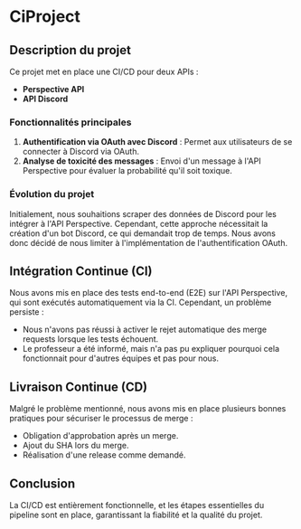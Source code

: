 # CiProject

## Description du projet
Ce projet met en place une CI/CD pour deux APIs :
- **Perspective API**
- **API Discord**

### Fonctionnalités principales
1. **Authentification via OAuth avec Discord** : Permet aux utilisateurs de se connecter à Discord via OAuth.
2. **Analyse de toxicité des messages** : Envoi d'un message à l'API Perspective pour évaluer la probabilité qu'il soit toxique.

### Évolution du projet
Initialement, nous souhaitions scraper des données de Discord pour les intégrer à l'API Perspective. Cependant, cette approche nécessitait la création d'un bot Discord, ce qui demandait trop de temps. Nous avons donc décidé de nous limiter à l'implémentation de l'authentification OAuth.

## Intégration Continue (CI)
Nous avons mis en place des tests end-to-end (E2E) sur l'API Perspective, qui sont exécutés automatiquement via la CI. Cependant, un problème persiste :
- Nous n'avons pas réussi à activer le rejet automatique des merge requests lorsque les tests échouent.
- Le professeur a été informé, mais n'a pas pu expliquer pourquoi cela fonctionnait pour d'autres équipes et pas pour nous.

## Livraison Continue (CD)
Malgré le problème mentionné, nous avons mis en place plusieurs bonnes pratiques pour sécuriser le processus de merge :
- Obligation d'approbation après un merge.
- Ajout du SHA lors du merge.
- Réalisation d'une release comme demandé.

## Conclusion
La CI/CD est entièrement fonctionnelle, et les étapes essentielles du pipeline sont en place, garantissant la fiabilité et la qualité du projet.

